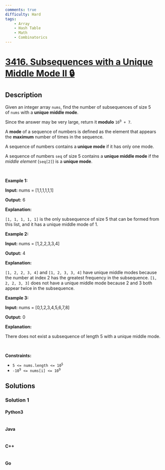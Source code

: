 ```yaml
---
comments: true
difficulty: Hard
tags:
    - Array
    - Hash Table
    - Math
    - Combinatorics
---
```


<!-- problem:start -->

# [3416. Subsequences with a Unique Middle Mode II 🔒](https://leetcode.com/problems/subsequences-with-a-unique-middle-mode-ii)

## Description

<!-- description:start -->

<p>Given an integer array <code>nums</code>, find the number of <span data-keyword="subsequence-array">subsequences</span> of size 5 of&nbsp;<code>nums</code> with a <strong>unique middle mode</strong>.</p>

<p>Since the answer may be very large, return it <strong>modulo</strong> <code>10<sup>9</sup> + 7</code>.</p>

<p>A <strong>mode</strong> of a sequence of numbers is defined as the element that appears the <strong>maximum</strong> number of times in the sequence.</p>

<p>A sequence of numbers contains a<strong> unique mode</strong> if it has only one mode.</p>

<p>A sequence of numbers <code>seq</code> of size 5 contains a <strong>unique middle mode</strong> if the <em>middle element</em> (<code>seq[2]</code>) is a <strong>unique mode</strong>.</p>

<p>&nbsp;</p>
<p><strong>Example 1:</strong></p>

<p><strong>Input:</strong> nums = [1,1,1,1,1,1]</p>

<p><strong>Output:</strong> 6</p>

<p><strong>Explanation:</strong></p>

<p><code>[1, 1, 1, 1, 1]</code> is the only subsequence of size 5 that can be formed from this list, and it has a unique middle mode of 1.</p>

<p><strong>Example 2:</strong></p>

<p><strong>Input:</strong> nums = [1,2,2,3,3,4]</p>

<p><strong>Output:</strong> 4</p>

<p><strong>Explanation:</strong></p>

<p><code>[1, 2, 2, 3, 4]</code> and <code>[1, 2, 3, 3, 4]</code> have unique middle modes because the number at index 2 has the greatest frequency in the subsequence. <code>[1, 2, 2, 3, 3]</code> does not have a unique middle mode because 2 and 3 both appear twice in the subsequence.</p>

<p><strong>Example 3:</strong></p>

<p><strong>Input:</strong> nums = [0,1,2,3,4,5,6,7,8]</p>

<p><strong>Output:</strong> 0</p>

<p><strong>Explanation:</strong></p>

<p>There does not exist a subsequence of length 5 with a unique middle mode.</p>

<p>&nbsp;</p>
<p><strong>Constraints:</strong></p>

<ul>
	<li><code>5 &lt;= nums.length &lt;= 10<sup>5</sup></code></li>
	<li><code>-10<sup>9</sup> &lt;= nums[i] &lt;= 10<sup>9</sup></code></li>
</ul>

<!-- description:end -->

## Solutions

<!-- solution:start -->

### Solution 1

<!-- tabs:start -->

#### Python3

```python

```

#### Java

```java

```

#### C++

```cpp

```

#### Go

```go

```

<!-- tabs:end -->

<!-- solution:end -->

<!-- problem:end -->
